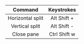 | Command | Keystrokes |
| :---: | :----: |
| Horizontal split | Alt Shift + |
| Vertical split | Alt Shift - |
| Close pane | Ctrl Shift w |


